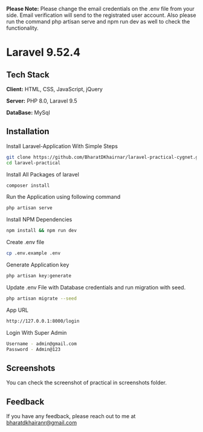 
**Please Note:** Please change the email credentials on the .env file from your side. Email verification will send to the registrated user account. Also please run the command php artisan serve and npm run dev as well to check the functionality.

# Laravel 9.52.4

## Tech Stack

**Client:** HTML, CSS, JavaScript, jQuery

**Server:** PHP 8.0, Laravel 9.5

**DataBase:** MySql


## Installation

Install Laravel-Application With Simple Steps

```bash
git clone https://github.com/BharatDKhairnar/laravel-practical-cygnet.git
cd laravel-practical
```

Install All Packages of laravel
```bash
composer install
```

Run the Application using following command
```bash
php artisan serve
```

Install NPM Dependencies
```bash
npm install && npm run dev
```

Create .env file
```bash
cp .env.example .env
```

Generate Application key

```bash
php artisan key:generate
```

Update .env File with Database credentials and run migration with seed.
```bash
php artisan migrate --seed
```

App URL
```bash
http://127.0.0.1:8000/login
```

Login With Super Admin
```bash
Username - admin@gmail.com
Password - Admin@123
```
## Screenshots

You can check the screenshot of practical in screenshots folder.

## Feedback

If you have any feedback, please reach out to me at bharatdkhairanr@gmail.com

